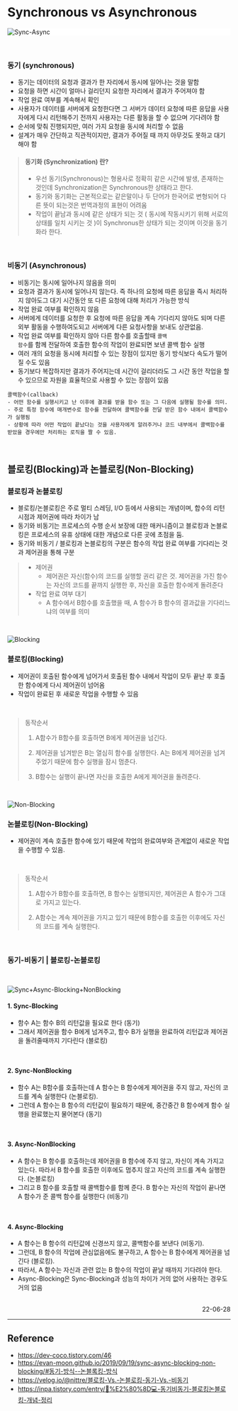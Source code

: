 <style>
.background-color{
    background-color: #FFFFFF;
}
</style>

# Synchronous vs Asynchronous

<div class="background-color">

![Sync-Async](./img/Sync_Async.png)
</div>

<br>

### 동기 (synchronous)
- 동기는 데이터의 요청과 결과가 한 자리에서 동시에 일어나는 것을 말함
- 요청을 하면 시간이 얼마나 걸리던지 요청한 자리에서 결과가 주어져야 함
- 작업 완료 여부를 계속해서 확인
- 사용자가 데이터를 서버에게 요청한다면 그 서버가 데이터 요청에 따른 응답을 사용자에게 다시 리턴해주기 전까지 사용자는 다른 활동을 할 수 없으며 기다려야 함
- 순서에 맞춰 진행되지만, 여러 가지 요청을 동시에 처리할 수 없음
- 설계가 매우 간단하고 직관적이지만, 결과가 주어질 때 까지 아무것도 못하고 대기해야 함

>#### 동기화 (Synchronization) 란?
>- 우선 동기(Synchronous)는 형용사로 정확히 같은 시간에 발생, 존재하는 것인데 Synchronization은 Synchronous한 상태라고 한다.
>- 동기와 동기화는 근본적으로는 같은말이나 두 단어가 한국어로 변형되어 다른 뜻이 되는것은 번역과정의 표현이 어려움
>- 작업이 끝남과 동시에 같은 상태가 되는 것 ( 동시에 작동시키기 위해 서로의 상태를 일치 시키는 것 )이 Synchronus한 상태가 되는 것이며 이것을 동기화라 한다.

<br>

### 비동기 (Asynchronous)
- 비동기는 동시에 일어나지 않음을 의미
- 요청과 결과가 동시에 일어나지 않는다. 즉 하나의 요청에 따른 응답을 즉시 처리하지 않아도그 대기 시간동안 또 다른 요청에 대해 처리가 가능한 방식
- 작업 완료 여부를 확인하지 않음
- 서버에게 데이터를 요청한 후 요청에 따른 응답을 계속 기다리지 않아도 되며 다른 외부 활동을 수행하여도되고 서버에게 다른 요청사항을 보내도 상관없음.
- 작업 완료 여부를 확인하지 않아 다른 함수를 호출할때 <code>콜백 함수</code>를 함께 전달하여 호출한 함수의 작업이 완료되면 보낸 콜백 함수 실행
- 여러 개의 요청을 동시에 처리할 수 있는 장점이 있지만 동기 방식보다 속도가 떨어질 수도 있음
- 동기보다 복잡하지만 결과가 주어지는데 시간이 걸리더라도 그 시간 동안 작업을 할 수 있으므로 자원을 효율적으로 사용할 수 있는 장점이 있음

```
콜백함수(callback) 
- 어떤 함수를 실행시키고 난 이후에 결과를 받을 함수 또는 그 다음에 실행될 함수를 의미. 
- 주로 특정 함수에 매개변수로 함수를 전달하여 콜백함수를 전달 받은 함수 내에서 콜백함수가 실행됨
- 상황에 따라 어떤 작업이 끝났다는 것을 사용자에게 알려주거나 코드 내부에서 콜백함수를 받았을 경우에만 처리하는 로직을 짤 수 있음.

```


<br>

## 블로킹(Blocking)과 논블로킹(Non-Blocking)

### 블로킹과 논블로킹
- 블로킹/논블로킹은 주로 멀티 스레딩, I/O 등에서 사용되는 개념이며, 합수의 리턴 시점과 제어권에 따라 차이가 남
- 동기와 비동기는 프로세스의 수행 순서 보장에 대한 매커니즘이고 블로킹과 논블로킹은 프로세스의 유휴 상태에 대한 개념으로 다른 곳에 초점을 둠.
- 동기와 비동기 / 블로킹과 논블로킹의 구분은 함수의 작업 완료 여부를 기다리는 것과 제어권을 통해 구분
>- 제어권
>   - 제어권은 자신(함수)의 코드를 실행할 권리 같은 것. 제어권을 가진 함수는 자신의 코드를 끝까지 실행한 후, 자신을 호출한 함수에게 돌려준다
>- 작업 완료 여부 대기
>   - A 함수에서 B함수를 호출했을 때, A 함수가 B 함수의 결과값을 기다리느냐의 여부를 의미

<br>

![Blocking](./img/blocking.png)

### 블로킹(Blocking)
- 제어권이 호출된 함수에게 넘어가서 호출된 함수 내에서 작업이 모두 끝난 후 호출한 함수에게 다시 제어권이 넘어옴
- 작업이 완료된 후 새로운 작업을 수행할 수 있음

<br>

> 동작순서
>1. A함수가 B함수를 호출하면 B에게 제어권을 넘긴다.
>
>2. 제어권을 넘겨받은 B는 열심히 함수를 실행한다. A는 B에게 제어권을 넘겨주었기 때문에 함수 실행을 잠시 멈춘다.
>3. B함수는 실행이 끝나면 자신을 호출한 A에게 제어권을 돌려준다.

<br>

![Non-Blocking](./img/non_blocking.png)

### 논블로킹(Non-Blocking)
- 제어권이 계속 호출한 함수에 있기 때문에 작업의 완료여부와 관계없이 새로운 작업을 수행할 수 있음.

<br>

> 동작순서
>1. A함수가 B함수를 호출하면, B 함수는 실행되지만, 제어권은 A 함수가 그대로 가지고 있는다.
>
>2. A함수는 계속 제어권을 가지고 있기 때문에 B함수를 호출한 이후에도 자신의 코드를 계속 실행한다.

<br>

### 동기-비동기 | 블로킹-논블로킹

<br>

![Sync+Async-Blocking+NonBlocking](./img/sync-blocking.png)

#### 1. Sync-Blocking
- 함수 A는 함수 B의 리턴값을 필요로 한다 (동기)
- 그래서 제어권을 함수 B에게 넘겨주고, 함수 B가 실행을 완료하여 리턴값과 제어권을 돌려줄때까지 기다린다 (블로킹)

<br>

#### 2. Sync-NonBlocking
- 함수 A는 B함수를 호출하는데 A 함수는 B 함수에게 제어권을 주지 않고, 자신의 코드를 계속 실행한다 (논블로킹).
- 그런데 A 함수는 B 함수의 리턴값이 필요하기 때문에, 중간중간 B 함수에게 함수 실행을 완료했는지 물어본다 (동기)

<br>

#### 3. Async-NonBlocking
- A 함수는 B 함수를 호출하는데 제어권을 B 함수에 주지 않고, 자신이 계속 가지고 있는다. 따라서 B 함수를 호출한 이후에도 멈추지 않고 자신의 코드를 계속 실행한다. (논블로킹)
- 그리고 B 함수를 호출할 때 콜백함수를 함께 준다. B 함수는 자신의 작업이 끝나면 A 함수가 준 콜백 함수를 실행한다 (비동기)

<br>

#### 4. Async-Blocking
- A 함수는 B 함수의 리턴값에 신경쓰지 않고, 콜백함수를 보낸다 (비동기).
- 그런데, B 함수의 작업에 관심없음에도 불구하고, A 함수는 B 함수에게 제어권을 넘긴다 (블로킹).
- 따라서, A 함수는 자신과 관련 없는 B 함수의 작업이 끝날 때까지 기다려야 한다.
- Async-Blocking은 Sync-Blocking과 성능의 차이가 거의 없어 사용하는 경우도 거의 없음

<br>

<div style="text-align: right">22-06-28</div>

-------

## Reference
- https://dev-coco.tistory.com/46
- https://evan-moon.github.io/2019/09/19/sync-async-blocking-non-blocking/#동기-방식--논블록킹-방식
- https://velog.io/@nittre/블로킹-Vs.-논블로킹-동기-Vs.-비동기
- https://inpa.tistory.com/entry/👩%E2%80%8D💻-동기비동기-블로킹논블로킹-개념-정리